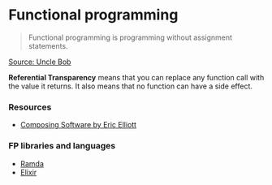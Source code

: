 # Functional programming

> Functional programming is programming without assignment statements.

[Source: Uncle Bob](https://blog.cleancoder.com/uncle-bob/2012/12/22/FPBE1-Whats-it-all-about.html)

**Referential Transparency** means that you can replace any function call with the value it returns. It also means that no function can have a side effect.

### Resources

* [Composing Software by Eric Elliott](https://medium.com/javascript-scene/composing-software-the-book-f31c77fc3ddc)

### FP libraries and languages

* [Ramda](../ramda/using-ramda.md)
* [Elixir](../elixir/elixir-intro.md)